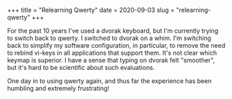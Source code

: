 +++
title = "Relearning Qwerty"
date = 2020-09-03
slug = "relearning-qwerty"
+++

For the past 10 years I've used a dvorak keyboard, but I'm currently trying to switch
back to qwerty. I switched to dvorak on a whim. I'm switching back to simplify my
software configuration, in particular, to remove the need to rebind vi-keys in all applications that
support them. It's not clear which keymap is superior. I have a sense that typing
on dvorak felt "smoother", but it's hard to be scientific about such evaluations.

One day in to using qwerty again, and thus far the experience has been humbling and
extremely frustrating!
